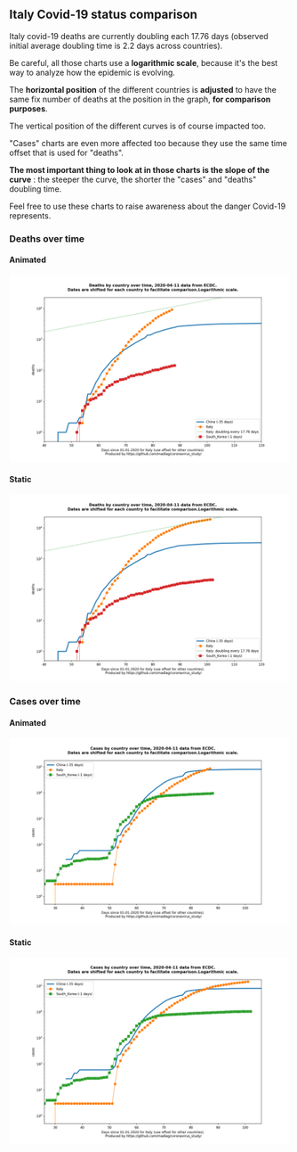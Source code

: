 ## Italy Covid-19 status comparison 

Italy covid-19 deaths are currently doubling each 17.76 days (observed initial average doubling time is 2.2 days across countries).



Be careful, all those charts use a **logarithmic scale**, because it's the best way to analyze how the epidemic is evolving.
 
The **horizontal position** of the different countries is **adjusted** to have the same fix number of deaths at the position in the graph, **for comparison purposes**.

The vertical position of the different curves is of course impacted too.

"Cases" charts are even more affected too because they use the same time offset that is used for "deaths".

**The most important thing to look at in those charts is the slope of the curve** : the steeper the curve, the shorter the "cases" and "deaths" doubling time.

Feel free to use these charts to raise awareness about the danger Covid-19 represents. 


 
### Deaths over time
 
#### Animated
![Italy covid-19 deaths animated chart](https://raw.githubusercontent.com/madlag/coronavirus_study/master/notebooks/graphs/2020-04-11/countries/Italy/2020-04-11_Italy_deaths.gif "Italy covid-19 deaths animated chart")   
 
#### Static
![Italy covid-19 deaths static chart](https://raw.githubusercontent.com/madlag/coronavirus_study/master/notebooks/graphs/2020-04-11/countries/Italy/2020-04-11_Italy_deaths.png "Italy covid-19 deaths static chart")   

 
### Cases over time
 
#### Animated
![Italy covid-19 cases animated chart](https://raw.githubusercontent.com/madlag/coronavirus_study/master/notebooks/graphs/2020-04-11/countries/Italy/2020-04-11_Italy_cases.gif "Italy covid-19 cases animated chart")   
 
#### Static
![Italy covid-19 cases static chart](https://raw.githubusercontent.com/madlag/coronavirus_study/master/notebooks/graphs/2020-04-11/countries/Italy/2020-04-11_Italy_cases.png "Italy covid-19 cases static chart")   

